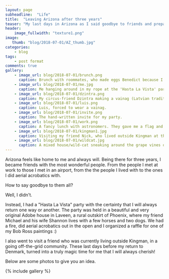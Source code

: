 ```yaml
---
layout: page
subheadline:  "Life"
title:  "Leaving Arizona after three years"
teaser: "My last days in Arizona as I said goodbye to friends and prepared my move back to Denmark."
header:
    image_fullwidth: "texture1.png"
image:
   thumb: "blog/2018-07-01/AZ_thumb.jpg"
categories:
    - blog
tags:
    - post format
comments: true
gallery:
    - image_url: blog/2018-07-01/brunch.png
      caption: Brunch with roommates, who made eggs Benedict because I never had them <3
    - image_url: blog/2018-07-01/me.jpg
      caption: Me hanging around in my rope at the 'Hasta La Vista' party.
    - image_url: blog/2018-07-01/dzintra.png
      caption: My circus-friend Dzintra making a vainag (Latvian tradition) at the party.
    - image_url: blog/2018-07-01/luis.png
      caption: Luis, forced to wear a vainag.
    - image_url: blog/2018-07-01/invite.png
      caption: The hand-written invite for my party.
    - image_url: blog/2018-07-01/work.png
      caption: A fancy lunch with astronomers. They gave me a flag and nice books to read in the air.
    - image_url: blog/2018-07-01/kingman1.jpg
      caption: Visiting my friend Nick, who lived outside Kingman at the time, in these amazing tents.
    - image_url: blog/2018-07-01/wildcat.jpg
      caption: A mixed house/wild-cat sneaking around the grape vines on the porch at Nick's place.
---
```


Arizona feels like home to me and always will. Being there for three years, 
I became friends with the most wonderful people. 
From the people I met at work to those I met in an airport, from 
the the people I lived with to the ones I did aerial acrobatics with.

How to say goodbye to them all? 

Well, I didn't.

Instead, I had a "Hasta La Vista" party with the certainty that I will always 
return one way or another. 
The party was held in a beautiful and very original Adobe house in Laveen, 
a rural outskirt of Phoenix, 
where my friend Michael and his wife Shannon 
lives with a few horses and two dogs. 
We had a fire, did aerial acrobatics out in the open and 
I organized a raffle for one of my Bob Ross paintings :)

I also went to visit a friend who was currently living outside Kingman, 
in a going off-the-grid community. 
These last days before my return to Denmark, turned into 
a truly magic time for me that I will always cherish! 

Below are some photos to give you an idea.



{% include gallery %}

<!--
## How to embed a gallery

You just need to choose a template like the [`page`][3]- or [`page-fullwidth`][4]-template and then just use `{% raw %}{% include gallery %}{% endraw %}`.

`{% raw %}{% include gallery %}{% endraw %}` lets you easily embed a gallery into your post. To use the gallery-include...


### Step 1

1. Make two images: a thumbnail and a big image.
2. Name the thumbnail *gallery-image-thumb.jpg* and...
3. ...name the big *gallery-image.jpg*.
4. Place them in the *images*-folder.


### Step 2

Define the big version in frontmatter,  

~~~
gallery:
    - image_url: gallery-image.jpg
~~~

If you like captions, give each image a caption:

~~~
gallery:
    - image_url: gallery-image.jpg
       caption: Starting Page with huge One Logo
~~~

### Step 3

Add the include whereever you want in your content with `{% raw %}{% include gallery %}{% endraw %}`.

{% include alert info='Have a look at this example-entry. And have a look into the images-folder. :)' %}



## Other Post Formats
{: .t60 }
{% include list-posts tag='post format' %}



 [1]: http://foundation.zurb.com/docs/components/clearing.html
 [2]: http://foundation.zurb.com/docs/components/block_grid.html
 [3]: {{ site.url }}{{ site.baseurl }}/design/page/
 [4]: {{ site.url }}{{ site.baseurl }}/design/page-fullwidth/
-->